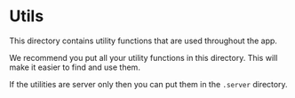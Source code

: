 # Utils 

This directory contains utility functions that are used throughout the app.

We recommend you put all your utility functions in this directory. This will make it easier to find and use them.

If the utilities are server only then you can put them in the `.server` directory.